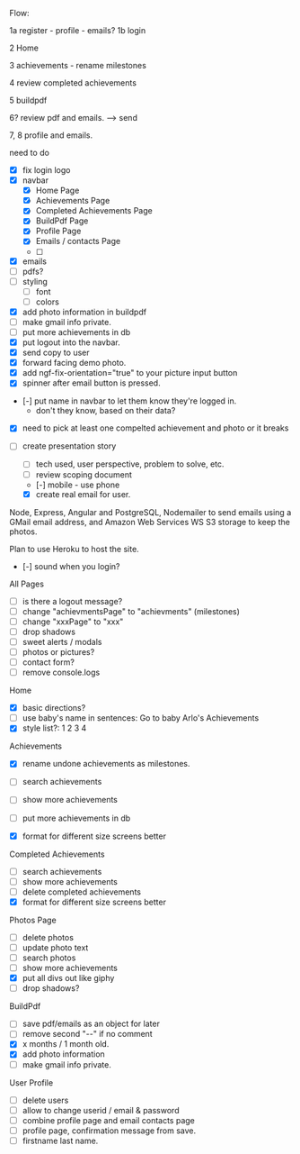 
Flow:

1a register - profile - emails?
1b login

2 Home

3 achievements - rename milestones

4 review completed achievements

5 buildpdf

6? review pdf and emails.
  --> send

7, 8 profile and emails.



need to do
- [X] fix login logo
- [X] navbar
  - [X] Home Page
  - [X] Achievements Page
  - [X] Completed Achievements Page
  - [X] BuildPdf Page
  - [X] Profile Page
  - [X] Emails / contacts Page
  - [ ]
- [X] emails
- [ ] pdfs?
- [ ] styling
  - [ ] font
  - [ ] colors
- [X] add photo information in buildpdf
- [ ] make gmail info private.
- [ ] put more achievements in db
- [X] put logout into the navbar.
- [X] send copy to user
- [x] forward facing demo photo.
- [x] add ngf-fix-orientation="true" to your picture input button
- [X] spinner after email button is pressed.
- [-] put name in navbar to let them know they're logged in.
    * don't they know, based on their data?
- [X] need to pick at least one  compelted achievement and photo or it breaks



- [ ] create presentation story
  - [ ] tech used, user perspective, problem to solve, etc.
  - [ ] review scoping document
  - [-] mobile - use phone
  - [X] create real email for user.

Node, Express, Angular and PostgreSQL, Nodemailer to send emails using a GMail email address, and Amazon Web Services WS S3 storage to keep the photos.

Plan to use Heroku to host the site.


- [-] sound when you login?

All Pages
- [ ] is there a logout message?
- [ ] change "achievmentsPage" to "achievments" (milestones)
- [ ] change "xxxPage" to "xxx"
- [ ] drop shadows
- [ ] sweet alerts / modals
- [ ] photos or pictures?
- [ ] contact form?
- [ ] remove console.logs

Home
- [X] basic directions?
- [ ] use baby's name in sentences: Go to baby Arlo's Achievements
- [X] style list?:
  1
    2
      3
        4

Achievements
- [X] rename undone achievements as milestones.
- [ ] search achievements
- [ ] show more achievements
- [ ] put more achievements in db
- [X] format for different size screens better


Completed Achievements
- [ ] search achievements
- [ ] show more achievements
- [ ] delete completed achievements
- [X] format for different size screens better

Photos Page
- [ ] delete photos
- [ ] update photo text
- [ ] search photos
- [ ] show more achievements
- [X] put all divs out like giphy
- [ ] drop shadows?

BuildPdf
- [ ] save pdf/emails as an object for later
- [ ] remove second "--" if no comment
- [X] x months / 1 month old.
- [X] add photo information
- [ ] make gmail info private.

User Profile
- [ ] delete users
- [ ] allow to change userid / email & password
- [ ] combine profile page and email contacts page
- [ ] profile page, confirmation message from save.
- [ ] firstname last name.
